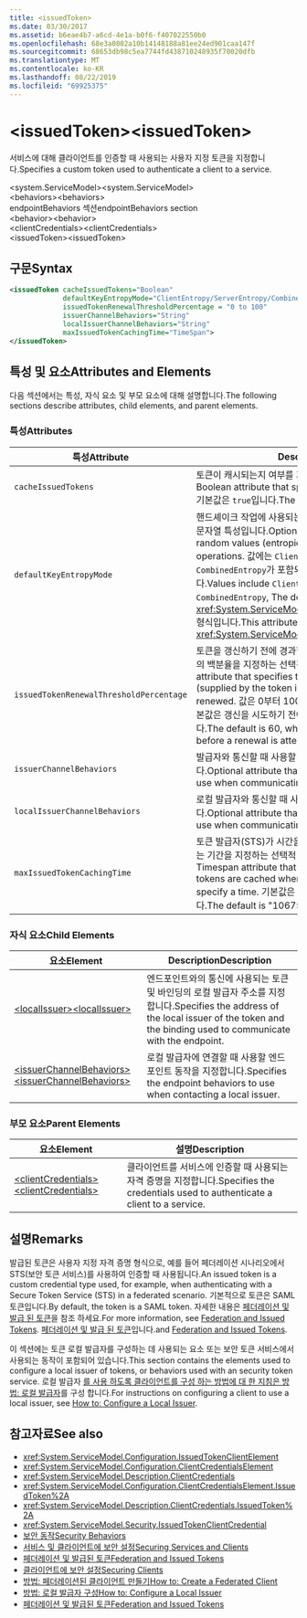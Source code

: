 ```yaml
---
title: <issuedToken>
ms.date: 03/30/2017
ms.assetid: b6eae4b7-a6cd-4e1a-b0f6-f407022550b0
ms.openlocfilehash: 68e3a0802a10b14148188a81ee24ed901caa147f
ms.sourcegitcommit: 68653db98c5ea7744fd438710248935f70020dfb
ms.translationtype: MT
ms.contentlocale: ko-KR
ms.lasthandoff: 08/22/2019
ms.locfileid: "69925375"
---
```

# <a name="issuedtoken"></a><span data-ttu-id="677e9-101">\<issuedToken></span><span class="sxs-lookup"><span data-stu-id="677e9-101">\<issuedToken></span></span>
<span data-ttu-id="677e9-102">서비스에 대해 클라이언트를 인증할 때 사용되는 사용자 지정 토큰을 지정합니다.</span><span class="sxs-lookup"><span data-stu-id="677e9-102">Specifies a custom token used to authenticate a client to a service.</span></span>  
  
 <span data-ttu-id="677e9-103">\<system.ServiceModel></span><span class="sxs-lookup"><span data-stu-id="677e9-103">\<system.ServiceModel></span></span>  
<span data-ttu-id="677e9-104">\<behaviors></span><span class="sxs-lookup"><span data-stu-id="677e9-104">\<behaviors></span></span>  
<span data-ttu-id="677e9-105">endpointBehaviors 섹션</span><span class="sxs-lookup"><span data-stu-id="677e9-105">endpointBehaviors section</span></span>  
<span data-ttu-id="677e9-106">\<behavior></span><span class="sxs-lookup"><span data-stu-id="677e9-106">\<behavior></span></span>  
<span data-ttu-id="677e9-107">\<clientCredentials></span><span class="sxs-lookup"><span data-stu-id="677e9-107">\<clientCredentials></span></span>  
<span data-ttu-id="677e9-108">\<issuedToken></span><span class="sxs-lookup"><span data-stu-id="677e9-108">\<issuedToken></span></span>  
  
## <a name="syntax"></a><span data-ttu-id="677e9-109">구문</span><span class="sxs-lookup"><span data-stu-id="677e9-109">Syntax</span></span>  
  
```xml  
<issuedToken cacheIssuedTokens="Boolean"
             defaultKeyEntropyMode="ClientEntropy/ServerEntropy/CombinedEntropy"
             issuedTokenRenewalThresholdPercentage = "0 to 100"
             issuerChannelBehaviors="String"
             localIssuerChannelBehaviors="String"
             maxIssuedTokenCachingTime="TimeSpan">
</issuedToken>
```  
  
## <a name="attributes-and-elements"></a><span data-ttu-id="677e9-110">특성 및 요소</span><span class="sxs-lookup"><span data-stu-id="677e9-110">Attributes and Elements</span></span>  
 <span data-ttu-id="677e9-111">다음 섹션에서는 특성, 자식 요소 및 부모 요소에 대해 설명합니다.</span><span class="sxs-lookup"><span data-stu-id="677e9-111">The following sections describe attributes, child elements, and parent elements.</span></span>  
  
### <a name="attributes"></a><span data-ttu-id="677e9-112">특성</span><span class="sxs-lookup"><span data-stu-id="677e9-112">Attributes</span></span>  
  
|<span data-ttu-id="677e9-113">특성</span><span class="sxs-lookup"><span data-stu-id="677e9-113">Attribute</span></span>|<span data-ttu-id="677e9-114">Description</span><span class="sxs-lookup"><span data-stu-id="677e9-114">Description</span></span>|  
|---------------|-----------------|  
|`cacheIssuedTokens`|<span data-ttu-id="677e9-115">토큰이 캐시되는지 여부를 지정하는 선택적 부울 특성입니다.</span><span class="sxs-lookup"><span data-stu-id="677e9-115">Optional Boolean attribute that specifies whether tokens are cached.</span></span> <span data-ttu-id="677e9-116">기본값은 `true`입니다.</span><span class="sxs-lookup"><span data-stu-id="677e9-116">The default is `true`.</span></span>|  
|`defaultKeyEntropyMode`|<span data-ttu-id="677e9-117">핸드셰이크 작업에 사용되는 임의의 값(엔트로피)을 지정하는 선택적 문자열 특성입니다.</span><span class="sxs-lookup"><span data-stu-id="677e9-117">Optional string attribute that specifies which random values (entropies) are used for handshake operations.</span></span> <span data-ttu-id="677e9-118">값에는 `ClientEntropy`, `ServerEntropy` 및 `CombinedEntropy`가 포함되며, 기본값은 `CombinedEntropy`입니다.</span><span class="sxs-lookup"><span data-stu-id="677e9-118">Values include `ClientEntropy`, `ServerEntropy`, and `CombinedEntropy`, The default is `CombinedEntropy`.</span></span> <span data-ttu-id="677e9-119">이 특성은 <xref:System.ServiceModel.Security.SecurityKeyEntropyMode> 형식입니다.</span><span class="sxs-lookup"><span data-stu-id="677e9-119">This attribute is of type <xref:System.ServiceModel.Security.SecurityKeyEntropyMode>.</span></span>|  
|`issuedTokenRenewalThresholdPercentage`|<span data-ttu-id="677e9-120">토큰을 갱신하기 전에 경과할 수 있는 유효한 기간(토큰 발급자가 제공)의 백분율을 지정하는 선택적 정수 특성입니다.</span><span class="sxs-lookup"><span data-stu-id="677e9-120">Optional integer attribute that specifies the percentage of a valid time frame (supplied by the token issuer) that can pass before a token is renewed.</span></span> <span data-ttu-id="677e9-121">값은 0부터 100까지이며,</span><span class="sxs-lookup"><span data-stu-id="677e9-121">Values are from 0 to 100.</span></span> <span data-ttu-id="677e9-122">기본값은 갱신을 시도하기 전에 60%의 시간 경과를 지정하는 60입니다.</span><span class="sxs-lookup"><span data-stu-id="677e9-122">The default is 60, which specifies 60% of the time passes before a renewal is attempted.</span></span>|  
|`issuerChannelBehaviors`|<span data-ttu-id="677e9-123">발급자와 통신할 때 사용할 채널 동작을 지정하는 선택적 특성입니다.</span><span class="sxs-lookup"><span data-stu-id="677e9-123">Optional attribute that specifies the channel behaviors to use when communicating with the issuer.</span></span>|  
|`localIssuerChannelBehaviors`|<span data-ttu-id="677e9-124">로컬 발급자와 통신할 때 사용할 채널 동작을 지정하는 선택적 특성입니다.</span><span class="sxs-lookup"><span data-stu-id="677e9-124">Optional attribute that specifies the channel behaviors to use when communicating with the local issuer.</span></span>|  
|`maxIssuedTokenCachingTime`|<span data-ttu-id="677e9-125">토큰 발급자(STS)가 시간을 지정하지 않은 경우 발급된 토큰이 캐시되는 기간을 지정하는 선택적 Timespan 특성입니다.</span><span class="sxs-lookup"><span data-stu-id="677e9-125">Optional Timespan attribute that specifies the duration that issued tokens are cached when the token issuer (an STS) does not specify a time.</span></span> <span data-ttu-id="677e9-126">기본값은 "10675199.02:48:05.4775807"입니다.</span><span class="sxs-lookup"><span data-stu-id="677e9-126">The default is "10675199.02:48:05.4775807."</span></span>|  
  
### <a name="child-elements"></a><span data-ttu-id="677e9-127">자식 요소</span><span class="sxs-lookup"><span data-stu-id="677e9-127">Child Elements</span></span>  
  
|<span data-ttu-id="677e9-128">요소</span><span class="sxs-lookup"><span data-stu-id="677e9-128">Element</span></span>|<span data-ttu-id="677e9-129">Description</span><span class="sxs-lookup"><span data-stu-id="677e9-129">Description</span></span>|  
|-------------|-----------------|  
|[<span data-ttu-id="677e9-130">\<localIssuer></span><span class="sxs-lookup"><span data-stu-id="677e9-130">\<localIssuer></span></span>](localissuer.md)|<span data-ttu-id="677e9-131">엔드포인트와의 통신에 사용되는 토큰 및 바인딩의 로컬 발급자 주소를 지정합니다.</span><span class="sxs-lookup"><span data-stu-id="677e9-131">Specifies the address of the local issuer of the token and the binding used to communicate with the endpoint.</span></span>|  
|[<span data-ttu-id="677e9-132">\<issuerChannelBehaviors></span><span class="sxs-lookup"><span data-stu-id="677e9-132">\<issuerChannelBehaviors></span></span>](issuerchannelbehaviors-element.md)|<span data-ttu-id="677e9-133">로컬 발급자에 연결할 때 사용할 엔드포인트 동작을 지정합니다.</span><span class="sxs-lookup"><span data-stu-id="677e9-133">Specifies the endpoint behaviors to use when contacting a local issuer.</span></span>|  
  
### <a name="parent-elements"></a><span data-ttu-id="677e9-134">부모 요소</span><span class="sxs-lookup"><span data-stu-id="677e9-134">Parent Elements</span></span>  
  
|<span data-ttu-id="677e9-135">요소</span><span class="sxs-lookup"><span data-stu-id="677e9-135">Element</span></span>|<span data-ttu-id="677e9-136">설명</span><span class="sxs-lookup"><span data-stu-id="677e9-136">Description</span></span>|  
|-------------|-----------------|  
|[<span data-ttu-id="677e9-137">\<clientCredentials></span><span class="sxs-lookup"><span data-stu-id="677e9-137">\<clientCredentials></span></span>](clientcredentials.md)|<span data-ttu-id="677e9-138">클라이언트를 서비스에 인증할 때 사용되는 자격 증명을 지정합니다.</span><span class="sxs-lookup"><span data-stu-id="677e9-138">Specifies the credentials used to authenticate a client to a service.</span></span>|  
  
## <a name="remarks"></a><span data-ttu-id="677e9-139">설명</span><span class="sxs-lookup"><span data-stu-id="677e9-139">Remarks</span></span>  
 <span data-ttu-id="677e9-140">발급된 토큰은 사용자 지정 자격 증명 형식으로, 예를 들어 페더레이션 시나리오에서 STS(보안 토큰 서비스)를 사용하여 인증할 때 사용됩니다.</span><span class="sxs-lookup"><span data-stu-id="677e9-140">An issued token is a custom credential type used, for example, when authenticating with a Secure Token Service (STS) in a federated scenario.</span></span> <span data-ttu-id="677e9-141">기본적으로 토큰은 SAML 토큰입니다.</span><span class="sxs-lookup"><span data-stu-id="677e9-141">By default, the token is a SAML token.</span></span> <span data-ttu-id="677e9-142">자세한 내용은 [페더레이션 및 발급 된 토큰](../../../wcf/feature-details/federation-and-issued-tokens.md)을 참조 하세요.</span><span class="sxs-lookup"><span data-stu-id="677e9-142">For more information, see [Federation and Issued Tokens](../../../wcf/feature-details/federation-and-issued-tokens.md).</span></span> <span data-ttu-id="677e9-143">[페더레이션 및 발급 된 토큰](../../../wcf/feature-details/federation-and-issued-tokens.md)입니다.</span><span class="sxs-lookup"><span data-stu-id="677e9-143">and [Federation and Issued Tokens](../../../wcf/feature-details/federation-and-issued-tokens.md).</span></span>  
  
 <span data-ttu-id="677e9-144">이 섹션에는 토큰 로컬 발급자를 구성하는 데 사용되는 요소 또는 보안 토큰 서비스에서 사용되는 동작이 포함되어 있습니다.</span><span class="sxs-lookup"><span data-stu-id="677e9-144">This section contains the elements used to configure a local issuer of tokens, or behaviors used with an security token service.</span></span> <span data-ttu-id="677e9-145">로컬 발급자 [를 사용 하도록 클라이언트를 구성 하는 방법에 대 한 지침은 방법: 로컬 발급자](../../../wcf/feature-details/how-to-configure-a-local-issuer.md)를 구성 합니다.</span><span class="sxs-lookup"><span data-stu-id="677e9-145">For instructions on configuring a client to use a local issuer, see [How to: Configure a Local Issuer](../../../wcf/feature-details/how-to-configure-a-local-issuer.md).</span></span>  
  
## <a name="see-also"></a><span data-ttu-id="677e9-146">참고자료</span><span class="sxs-lookup"><span data-stu-id="677e9-146">See also</span></span>

- <xref:System.ServiceModel.Configuration.IssuedTokenClientElement>
- <xref:System.ServiceModel.Configuration.ClientCredentialsElement>
- <xref:System.ServiceModel.Description.ClientCredentials>
- <xref:System.ServiceModel.Configuration.ClientCredentialsElement.IssuedToken%2A>
- <xref:System.ServiceModel.Description.ClientCredentials.IssuedToken%2A>
- <xref:System.ServiceModel.Security.IssuedTokenClientCredential>
- [<span data-ttu-id="677e9-147">보안 동작</span><span class="sxs-lookup"><span data-stu-id="677e9-147">Security Behaviors</span></span>](../../../wcf/feature-details/security-behaviors-in-wcf.md)
- [<span data-ttu-id="677e9-148">서비스 및 클라이언트에 보안 설정</span><span class="sxs-lookup"><span data-stu-id="677e9-148">Securing Services and Clients</span></span>](../../../wcf/feature-details/securing-services-and-clients.md)
- [<span data-ttu-id="677e9-149">페더레이션 및 발급된 토큰</span><span class="sxs-lookup"><span data-stu-id="677e9-149">Federation and Issued Tokens</span></span>](../../../wcf/feature-details/federation-and-issued-tokens.md)
- [<span data-ttu-id="677e9-150">클라이언트에 보안 설정</span><span class="sxs-lookup"><span data-stu-id="677e9-150">Securing Clients</span></span>](../../../wcf/securing-clients.md)
- [<span data-ttu-id="677e9-151">방법: 페더레이션된 클라이언트 만들기</span><span class="sxs-lookup"><span data-stu-id="677e9-151">How to: Create a Federated Client</span></span>](../../../wcf/feature-details/how-to-create-a-federated-client.md)
- [<span data-ttu-id="677e9-152">방법: 로컬 발급자 구성</span><span class="sxs-lookup"><span data-stu-id="677e9-152">How to: Configure a Local Issuer</span></span>](../../../wcf/feature-details/how-to-configure-a-local-issuer.md)
- [<span data-ttu-id="677e9-153">페더레이션 및 발급된 토큰</span><span class="sxs-lookup"><span data-stu-id="677e9-153">Federation and Issued Tokens</span></span>](../../../wcf/feature-details/federation-and-issued-tokens.md)
